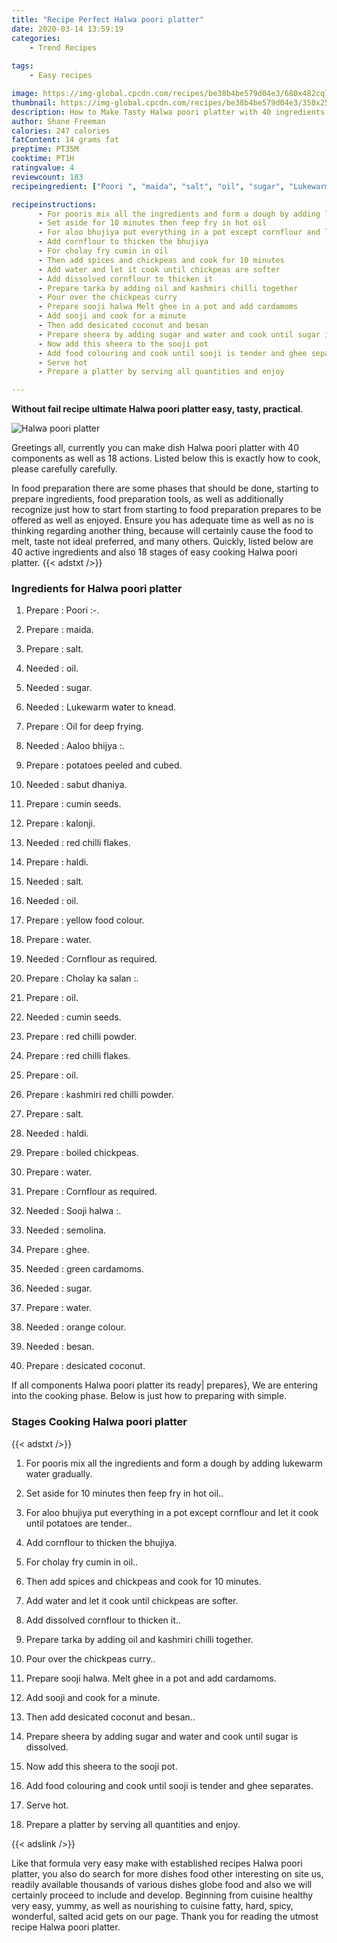 ```yaml
---
title: "Recipe Perfect Halwa poori platter"
date: 2020-03-14 13:59:19
categories:
    - Trend Recipes
    
tags:
    - Easy recipes

image: https://img-global.cpcdn.com/recipes/be38b4be579d04e3/680x482cq70/halwa-poori-platter-recipe-main-photo.jpg
thumbnail: https://img-global.cpcdn.com/recipes/be38b4be579d04e3/350x250cq70/halwa-poori-platter-recipe-main-photo.jpg
description: How to Make Tasty Halwa poori platter with 40 ingredients and 18 stages of easy cooking.
author: Shane Freeman
calories: 247 calories
fatContent: 14 grams fat
preptime: PT35M
cooktime: PT1H
ratingvalue: 4
reviewcount: 183
recipeingredient: ["Poori ", "maida", "salt", "oil", "sugar", "Lukewarm water to knead", "Oil for deep frying", "Aaloo bhijya ", "potatoes peeled and cubed", "sabut dhaniya", "cumin seeds", "kalonji", "red chilli flakes", "haldi", "salt", "oil", "yellow food colour", "water", "Cornflour as required", "Cholay ka salan ", "oil", "cumin seeds", "red chilli powder", "red chilli flakes", "oil", "kashmiri red chilli powder", "salt", "haldi", "boiled chickpeas", "water", "Cornflour as required", "Sooji halwa ", "semolina", "ghee", "green cardamoms", "sugar", "water", "orange colour", "besan", "desicated coconut"]

recipeinstructions: 
      - For pooris mix all the ingredients and form a dough by adding lukewarm water gradually 
      - Set aside for 10 minutes then feep fry in hot oil 
      - For aloo bhujiya put everything in a pot except cornflour and let it cook until potatoes are tender 
      - Add cornflour to thicken the bhujiya 
      - For cholay fry cumin in oil 
      - Then add spices and chickpeas and cook for 10 minutes 
      - Add water and let it cook until chickpeas are softer 
      - Add dissolved cornflour to thicken it 
      - Prepare tarka by adding oil and kashmiri chilli together 
      - Pour over the chickpeas curry 
      - Prepare sooji halwa Melt ghee in a pot and add cardamoms 
      - Add sooji and cook for a minute 
      - Then add desicated coconut and besan 
      - Prepare sheera by adding sugar and water and cook until sugar is dissolved 
      - Now add this sheera to the sooji pot 
      - Add food colouring and cook until sooji is tender and ghee separates 
      - Serve hot 
      - Prepare a platter by serving all quantities and enjoy

---
```




**Without fail recipe ultimate Halwa poori platter easy, tasty, practical**. 


![Halwa poori platter](https://img-global.cpcdn.com/recipes/be38b4be579d04e3/680x482cq70/halwa-poori-platter-recipe-main-photo.jpg "Halwa poori platter")




Greetings all, currently you can make dish Halwa poori platter with 40 components as well as 18 actions. Listed below this is exactly how to cook, please carefully carefully.

In food preparation there are some phases that should be done, starting to prepare ingredients, food preparation tools, as well as additionally recognize just how to start from starting to food preparation prepares to be offered as well as enjoyed. Ensure you has adequate time as well as no is thinking regarding another thing, because will certainly cause the food to melt, taste not ideal preferred, and many others. Quickly, listed below are 40 active ingredients and also 18 stages of easy cooking Halwa poori platter.
{{< adstxt />}}

### Ingredients for Halwa poori platter


1. Prepare  : Poori :-.

1. Prepare  : maida.

1. Prepare  : salt.

1. Needed  : oil.

1. Needed  : sugar.

1. Needed  : Lukewarm water to knead.

1. Prepare  : Oil for deep frying.

1. Needed  : Aaloo bhijya :.

1. Prepare  : potatoes peeled and cubed.

1. Needed  : sabut dhaniya.

1. Prepare  : cumin seeds.

1. Prepare  : kalonji.

1. Needed  : red chilli flakes.

1. Prepare  : haldi.

1. Needed  : salt.

1. Needed  : oil.

1. Prepare  : yellow food colour.

1. Prepare  : water.

1. Needed  : Cornflour as required.

1. Prepare  : Cholay ka salan :.

1. Prepare  : oil.

1. Needed  : cumin seeds.

1. Prepare  : red chilli powder.

1. Prepare  : red chilli flakes.

1. Prepare  : oil.

1. Prepare  : kashmiri red chilli powder.

1. Prepare  : salt.

1. Needed  : haldi.

1. Prepare  : boiled chickpeas.

1. Prepare  : water.

1. Prepare  : Cornflour as required.

1. Needed  : Sooji halwa :.

1. Needed  : semolina.

1. Prepare  : ghee.

1. Needed  : green cardamoms.

1. Needed  : sugar.

1. Prepare  : water.

1. Needed  : orange colour.

1. Needed  : besan.

1. Prepare  : desicated coconut.



If all components Halwa poori platter its ready| prepares}, We are entering into the cooking phase. Below is just how to preparing with simple.

### Stages Cooking Halwa poori platter

{{< adstxt />}}


1. For pooris mix all the ingredients and form a dough by adding lukewarm water gradually.



1. Set aside for 10 minutes then feep fry in hot oil..



1. For aloo bhujiya put everything in a pot except cornflour and let it cook until potatoes are tender..



1. Add cornflour to thicken the bhujiya.



1. For cholay fry cumin in oil..



1. Then add spices and chickpeas and cook for 10 minutes.



1. Add water and let it cook until chickpeas are softer.



1. Add dissolved cornflour to thicken it..



1. Prepare tarka by adding oil and kashmiri chilli together.



1. Pour over the chickpeas curry..



1. Prepare sooji halwa. Melt ghee in a pot and add cardamoms.



1. Add sooji and cook for a minute.



1. Then add desicated coconut and besan..



1. Prepare sheera by adding sugar and water and cook until sugar is dissolved.



1. Now add this sheera to the sooji pot.



1. Add food colouring and cook until sooji is tender and ghee separates.



1. Serve hot.



1. Prepare a platter by serving all quantities and enjoy.





{{< adslink />}}

Like that formula very easy make with established recipes Halwa poori platter, you also do search for more dishes food other interesting on site us, readily available thousands of various dishes globe food and also we will certainly proceed to include and develop. Beginning from cuisine healthy very easy, yummy, as well as nourishing to cuisine fatty, hard, spicy, wonderful, salted acid gets on our page. Thank you for reading the utmost recipe Halwa poori platter.
